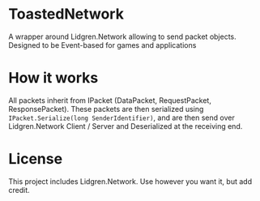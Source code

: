 # ToastedNetwork
A wrapper around Lidgren.Network allowing to send packet objects. Designed to be Event-based for games and applications

# How it works
All packets inherit from IPacket (DataPacket, RequestPacket, ResponsePacket). 
These packets are then serialized using `IPacket.Serialize(long SenderIdentifier)`, and are then send over Lidgren.Network Client / Server and Deserialized at the receiving end.

# License
This project includes Lidgren.Network. Use however you want it, but add credit.
